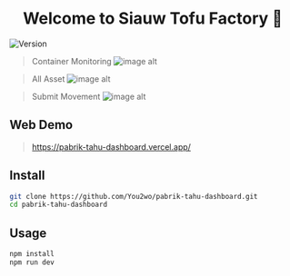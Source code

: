 <h1 align="center">Welcome to Siauw Tofu Factory 👋</h1>
<p>
  <img alt="Version" src="https://img.shields.io/badge/version-0.4-blue.svg?cacheSeconds=2592000" />
</p>

> Container Monitoring
![image alt](https://github.com/You2wo/pabrik-tahu-dashboard/blob/3c187cb50afa6cea9cfb05caf80a812db39c82ad/preview2.png)


> All Asset
![image alt](https://github.com/You2wo/pabrik-tahu-dashboard/blob/3c187cb50afa6cea9cfb05caf80a812db39c82ad/preview.png)


> Submit Movement
![image alt](https://github.com/You2wo/pabrik-tahu-dashboard/blob/3c187cb50afa6cea9cfb05caf80a812db39c82ad/preview3.png)

## Web Demo
> https://pabrik-tahu-dashboard.vercel.app/

## Install

```sh
git clone https://github.com/You2wo/pabrik-tahu-dashboard.git
cd pabrik-tahu-dashboard
```

## Usage

```sh
npm install
npm run dev
```

